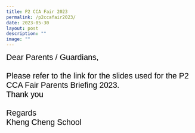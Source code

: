 ```yaml
---
title: P2 CCA Fair 2023
permalink: /p2ccafair2023/
date: 2023-05-30
layout: post
description: ""
image: ""
---
```

<span style="font-size:16.0pt;font-family:Arial;color:black">Dear Parents / Guardians,<br><br><span style="font-size:16.0pt;font-family:Arial;color:black">Please refer to the link for the slides used for the P2 CCA Fair Parents Briefing 2023. <br>Thank you<br><br>
<span style="font-size:16.0pt;font-family:Arial;color:black">
Regards<br>
Kheng Cheng School</span></span></span>